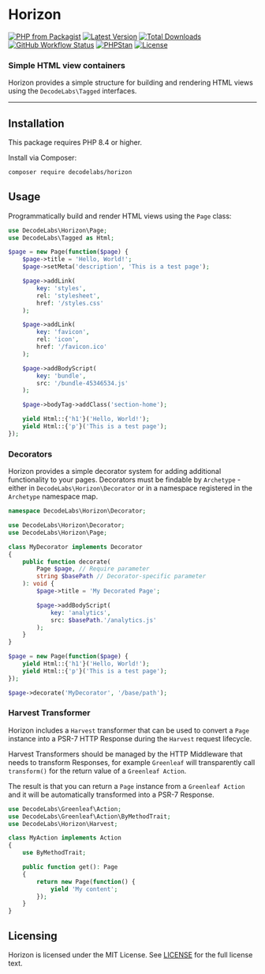 # Horizon

[![PHP from Packagist](https://img.shields.io/packagist/php-v/decodelabs/horizon?style=flat)](https://packagist.org/packages/decodelabs/horizon)
[![Latest Version](https://img.shields.io/packagist/v/decodelabs/horizon.svg?style=flat)](https://packagist.org/packages/decodelabs/horizon)
[![Total Downloads](https://img.shields.io/packagist/dt/decodelabs/horizon.svg?style=flat)](https://packagist.org/packages/decodelabs/horizon)
[![GitHub Workflow Status](https://img.shields.io/github/actions/workflow/status/decodelabs/horizon/integrate.yml?branch=develop)](https://github.com/decodelabs/horizon/actions/workflows/integrate.yml)
[![PHPStan](https://img.shields.io/badge/PHPStan-enabled-44CC11.svg?longCache=true&style=flat)](https://github.com/phpstan/phpstan)
[![License](https://img.shields.io/packagist/l/decodelabs/horizon?style=flat)](https://packagist.org/packages/decodelabs/horizon)

### Simple HTML view containers

Horizon provides a simple structure for building and rendering HTML views using the <code>DecodeLabs\Tagged</code> interfaces.

---

## Installation

This package requires PHP 8.4 or higher.

Install via Composer:

```bash
composer require decodelabs/horizon
```

## Usage

Programmatically build and render HTML views using the `Page` class:

```php
use DecodeLabs\Horizon\Page;
use DecodeLabs\Tagged as Html;

$page = new Page(function($page) {
    $page->title = 'Hello, World!';
    $page->setMeta('description', 'This is a test page');

    $page->addLink(
        key: 'styles',
        rel: 'stylesheet',
        href: '/styles.css'
    );

    $page->addLink(
        key: 'favicon',
        rel: 'icon',
        href: '/favicon.ico'
    );

    $page->addBodyScript(
        key: 'bundle',
        src: '/bundle-45346534.js'
    );

    $page->bodyTag->addClass('section-home');

    yield Html::{'h1'}('Hello, World!');
    yield Html::{'p'}('This is a test page');
});
```

### Decorators

Horizon provides a simple decorator system for adding additional functionality to your pages.
Decorators must be findable by `Archetype` - either in `DecodeLabs\Horizon\Decorator` or in a namespace registered in the `Archetype` namespace map.

```php
namespace DecodeLabs\Horizon\Decorator;

use DecodeLabs\Horizon\Decorator;
use DecodeLabs\Horizon\Page;

class MyDecorator implements Decorator
{
    public function decorate(
        Page $page, // Require parameter
        string $basePath // Decorator-specific parameter
    ): void {
        $page->title = 'My Decorated Page';

        $page->addBodyScript(
            key: 'analytics',
            src: $basePath.'/analytics.js'
        );
    }
}

$page = new Page(function($page) {
    yield Html::{'h1'}('Hello, World!');
    yield Html::{'p'}('This is a test page');
});

$page->decorate('MyDecorator', '/base/path');
```


### Harvest Transformer

Horizon includes a `Harvest` transformer that can be used to convert a `Page` instance into a PSR-7 HTTP Response during the `Harvest` request lifecycle.

Harvest Transformers should be managed by the HTTP Middleware that needs to transform Responses, for example `Greenleaf` will transparently call `transform()` for the return value of a `Greenleaf Action`.

The result is that you can return a `Page` instance from a `Greenleaf Action` and it will be automatically transformed into a PSR-7 Response.

```php
use DecodeLabs\Greenleaf\Action;
use DecodeLabs\Greenleaf\Action\ByMethodTrait;
use DecodeLabs\Horizon\Harvest;

class MyAction implements Action
{
    use ByMethodTrait;

    public function get(): Page
    {
        return new Page(function() {
            yield 'My content';
        });
    }
}
```

## Licensing

Horizon is licensed under the MIT License. See [LICENSE](./LICENSE) for the full license text.
